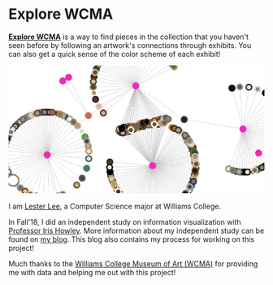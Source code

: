 # Explore WCMA
[**Explore WCMA**](https://www.lester-lee.com/wcma-viz/) is a way to find pieces in the collection that you haven't seen before by following an artwork's connections through exhibits. You can also get a quick sense of the color scheme of each exhibit! 

![Preview of a generated social network of exhibits and artworks](preview.png)

I am [Lester Lee](https://www.lester-le.com), a Computer Science major at Williams College.

In Fall'18, I did an independent study on information visualization with [Professor Iris Howley](http://www.cs.williams.edu/~iris/). More information about my independent study can be found on [my blog](https://www.lester-lee.com/f2018-info-vis/). This blog also contains my process for working on this project!

Much thanks to the [Williams College Museum of Art (WCMA)](https://github.com/wcmaart/collection) for providing me with data and helping me out with this project!
